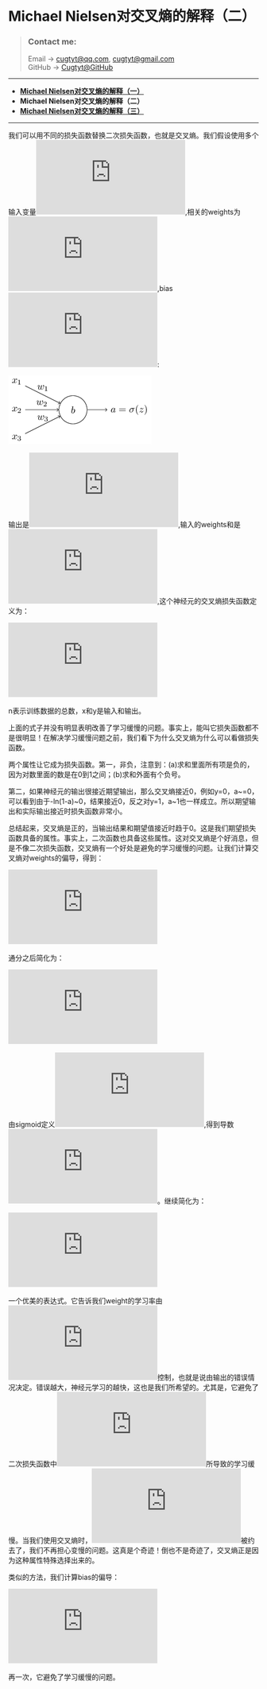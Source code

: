 # **Michael Nielsen对交叉熵的解释（二）**

> ### Contact me:  
> Email -> <cugtyt@qq.com>, <cugtyt@gmail.com>  
> GitHub -> [Cugtyt@GitHub](https://github.com/Cugtyt)

---

- [**Michael Nielsen对交叉熵的解释（一）**](https://cugtyt.github.io/blog/ml-data/201802092000)
- **Michael Nielsen对交叉熵的解释（二）**
- [**Michael Nielsen对交叉熵的解释（三）**](https://cugtyt.github.io/blog/ml-data/201802092159)

---

我们可以用不同的损失函数替换二次损失函数，也就是交叉熵。我们假设使用多个输入变量![](http://latex.codecogs.com/gif.latex?%5Cinline%20x_1%2C%20x_2%2C%20%5Cldots),相关的weights为![](http://latex.codecogs.com/gif.latex?%5Cinline%20w_1%2C%20w_2%2C%20%5Cldots),bias![](http://latex.codecogs.com/gif.latex?%5Cinline%20b):

![](resources/cross-entropy5.png)

输出是![](http://latex.codecogs.com/gif.latex?%5Cinline%20a%20%3D%20%5Csigma%28z%29),输入的weights和是![](http://latex.codecogs.com/gif.latex?%5Cinline%20z%20%3D%20%5Csum_j%20w_j%20x_j&plus;b),这个神经元的交叉熵损失函数定义为：

![](http://latex.codecogs.com/gif.latex?C%20%3D%20-%5Cfrac%7B1%7D%7Bn%7D%20%5Csum_x%20%5Cleft%5By%20%5Cln%20a%20&plus;%20%281-y%20%29%20%5Cln%20%281-a%29%20%5Cright%5D)

n表示训练数据的总数，x和y是输入和输出。

上面的式子并没有明显表明改善了学习缓慢的问题。事实上，能叫它损失函数都不是很明显！在解决学习缓慢问题之前，我们看下为什么交叉熵为什么可以看做损失函数。

两个属性让它成为损失函数。第一，非负，注意到：(a)求和里面所有项是负的，因为对数里面的数是在0到1之间；(b)求和外面有个负号。

第二，如果神经元的输出很接近期望输出，那么交叉熵接近0，例如y=0，a~=0，可以看到由于-ln(1-a)~0，结果接近0，反之对y=1，a~1也一样成立。所以期望输出和实际输出接近时损失函数非常小。

总结起来，交叉熵是正的，当输出结果和期望值接近时趋于0。这是我们期望损失函数具备的属性。事实上，二次函数也具备这些属性。这对交叉熵是个好消息，但是不像二次损失函数，交叉熵有一个好处是避免的学习缓慢的问题。让我们计算交叉熵对weights的偏导，得到：

![](http://latex.codecogs.com/gif.latex?%5Cfrac%7B%5Cpartial%20C%7D%7B%5Cpartial%20w_j%7D%20%3D%20-%5Cfrac%7B1%7D%7Bn%7D%20%5Csum_x%20%5Cleft%28%20%5Cfrac%7By%20%7D%7B%5Csigma%28z%29%7D%20-%5Cfrac%7B%281-y%29%7D%7B1-%5Csigma%28z%29%7D%20%5Cright%29%20%5Cfrac%7B%5Cpartial%20%5Csigma%7D%7B%5Cpartial%20w_j%7D%20%3D%20-%5Cfrac%7B1%7D%7Bn%7D%20%5Csum_x%20%5Cleft%28%20%5Cfrac%7By%7D%7B%5Csigma%28z%29%7D%20-%5Cfrac%7B%281-y%29%7D%7B1-%5Csigma%28z%29%7D%20%5Cright%29%5Csigma%27%28z%29%20x_j.)

通分之后简化为：

![](http://latex.codecogs.com/gif.latex?%5Cfrac%7B%5Cpartial%20C%7D%7B%5Cpartial%20w_j%7D%20%3D%20%5Cfrac%7B1%7D%7Bn%7D%20%5Csum_x%20%5Cfrac%7B%5Csigma%27%28z%29%20x_j%7D%7B%5Csigma%28z%29%20%281-%5Csigma%28z%29%29%7D%20%28%5Csigma%28z%29-y%29.)

由sigmoid定义![](http://latex.codecogs.com/gif.latex?%5Csigma%28z%29%20%3D%201/%281&plus;e%5E%7B-z%7D%29),得到导数![](http://latex.codecogs.com/gif.latex?%5Cinline%20%5Csigma%27%28z%29%20%3D%20%5Csigma%28z%29%281-%5Csigma%28z%29%29)。继续简化为：

![](http://latex.codecogs.com/gif.latex?%5Cfrac%7B%5Cpartial%20C%7D%7B%5Cpartial%20w_j%7D%20%3D%20%5Cfrac%7B1%7D%7Bn%7D%20%5Csum_x%20x_j%28%5Csigma%28z%29-y%29.)

一个优美的表达式。它告诉我们weight的学习率由![](http://latex.codecogs.com/gif.latex?%5Cinline%20%5Csigma%28z%29-y)控制，也就是说由输出的错误情况决定。错误越大，神经元学习的越快，这也是我们所希望的。尤其是，它避免了二次损失函数中![](http://latex.codecogs.com/gif.latex?%5Cinline%20%5Csigma%27%28z%29)所导致的学习缓慢。当我们使用交叉熵时，![](http://latex.codecogs.com/gif.latex?%5Cinline%20%5Csigma%27%28z%29)被约去了，我们不再担心变慢的问题。这真是个奇迹！倒也不是奇迹了，交叉熵正是因为这种属性特殊选择出来的。

类似的方法，我们计算bias的偏导：

![](http://latex.codecogs.com/gif.latex?%5Cfrac%7B%5Cpartial%20C%7D%7B%5Cpartial%20b%7D%20%3D%20%5Cfrac%7B1%7D%7Bn%7D%20%5Csum_x%20%28%5Csigma%28z%29-y%29.)

再一次，它避免了学习缓慢的问题。

